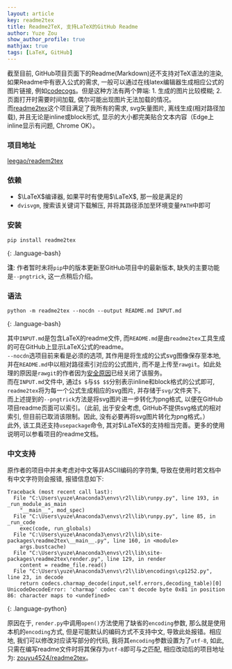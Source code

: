 ```yaml
---
layout: article
key: readme2tex
title: Readme2TeX, 支持LaTeX的GitHub Readme
author: Yuze Zou
show_author_profile: true
mathjax: true
tags: [LaTeX, GitHub]
---
```

截至目前, GitHub项目页面下的Readme(Markdown)还不支持对TeX语法的渲染, 如果Readme中有嵌入公式的需求, 一般可以通过在线latex编辑器生成相应公式的图片链接, 例如[codecogs](https://www.codecogs.com/latex/eqneditor.php)。但是这种方法有两个弊端: 1. 生成的图片比较模糊; 2. 页面打开时需要时间加载, 偶尔可能出现图片无法加载的情况。  
而[readme2tex](https://github.com/leegao/readme2tex)这个项目满足了我所有的需求, svg矢量图片, 离线生成(相对路径加载), 并且无论是inline或block形式, 显示的大小都完美贴合文本内容（Edge上inline显示有问题, Chrome OK）。

### 项目地址

[leegao/readem2tex](https://github.com/leegao/readme2tex)

### 依赖

- $\LaTeX$编译器, 如果平时有使用$\LaTeX$, 那一般是满足的  
- `dvisvgm`, 搜索该关键词下载解压, 并将其路径添加至环境变量`PATH`中即可

### 安装

```
pip install readme2tex
```
{: .language-bash}

**注**: 作者暂时未将`pip`中的版本更新至GitHub项目中的最新版本, 缺失的主要功能是`--pngtrick`, 这一点稍后介绍。

### 语法

```
python -m readme2tex --nocdn --output README.md INPUT.md
```
{: .language-bash}

其中`INPUT.md`是包含LaTeX的readme文件, 而`README.md`是由`readme2tex`工具生成的可在GitHub上显示LaTeX公式的readme。  
`--nocdn`选项目前来看是必须的选项, 其作用是将生成的公式svg图像保存至本地, 并在`README.md`中以相对路径索引对应的公式图片, 而不是上传至`rawgit`。如此处理的原因是`rawgit`的作者因为[安全原因](https://rawgit.com/)已经关闭了该服务。  
而在`INPUT.md`文件中, 通过`$ $`与`$$ $$`分别表示inline和block格式的公式即可, `readme2tex`将为每一个公式生成相应的svg图片, 并存储于`svg/`文件夹下。  
而上述提到的`--pngtrick`方法是将svg图片进一步转化为png格式, 以便在GitHub项目readme页面可以索引。（此前, 出于安全考虑, GitHub不提供svg格式的相对索引, 但目前已取消该限制。因此, 没有必要再将svg图片转化为png格式。）  
此外, 该工具还支持`usepackage`命令, 其对$\LaTeX$的支持相当完善。更多的使用说明可以参看项目的readme文档。

### 中文支持

原作者的项目中并未考虑对中文等非ASCII编码的字符集, 导致在使用时若文档中有中文字符则会报错, 报错信息如下:

```
Traceback (most recent call last):
  File "C:\Users\yuze\Anaconda3\envs\r2l\lib\runpy.py", line 193, in _run_module_as_main
    "__main__", mod_spec)
  File "C:\Users\yuze\Anaconda3\envs\r2l\lib\runpy.py", line 85, in _run_code
    exec(code, run_globals)
  File "C:\Users\yuze\Anaconda3\envs\r2l\lib\site-packages\readme2tex\__main__.py", line 160, in <module>
    args.bustcache)
  File "C:\Users\yuze\Anaconda3\envs\r2l\lib\site-packages\readme2tex\render.py", line 129, in render
    content = readme_file.read()
  File "C:\Users\yuze\Anaconda3\envs\r2l\lib\encodings\cp1252.py", line 23, in decode
    return codecs.charmap_decode(input,self.errors,decoding_table)[0]
UnicodeDecodeError: 'charmap' codec can't decode byte 0x81 in position 86: character maps to <undefined>
```
{: .language-python}

原因在于, `render.py`中调用`open()`方法使用了缺省的`encoding`参数, 那么就是使用本机的`encoding`方式, 但是可能默认的编码方式不支持中文, 导致此处报错。相应地, 我们可以修改对应读写部分的代码, 我将其`encoding`参数设置为了`utf-8`, 如此, 只需在编写readme文件时将其保存为`utf-8`即可与之匹配, 相应改动后的项目地址为: [zouyu4524/readme2tex](https://github.com/zouyu4524/readme2tex)。  